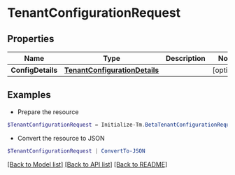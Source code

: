 # TenantConfigurationRequest
## Properties

Name | Type | Description | Notes
------------ | ------------- | ------------- | -------------
**ConfigDetails** | [**TenantConfigurationDetails**](TenantConfigurationDetails.md) |  | [optional] 

## Examples

- Prepare the resource
```powershell
$TenantConfigurationRequest = Initialize-Tm.BetaTenantConfigurationRequest  -ConfigDetails null
```

- Convert the resource to JSON
```powershell
$TenantConfigurationRequest | ConvertTo-JSON
```

[[Back to Model list]](../README.md#documentation-for-models) [[Back to API list]](../README.md#documentation-for-api-endpoints) [[Back to README]](../README.md)

